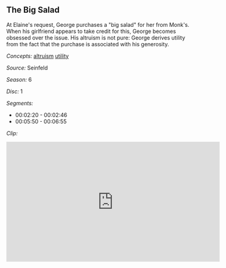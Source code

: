 ## The Big Salad

At Elaine's request, George purchases a "big salad" for her from Monk's. When his girlfriend appears to take credit for this, George becomes obsessed over the issue. His altruism is not pure: George derives utility from the fact that the purchase is associated with his generosity.

*Concepts:*
[altruism](/concept/altruism/)
[utility](/concept/utility/)

*Source:* Seinfeld

*Season:* 6

*Disc:* 1

*Segments:*

 * 00:02:20 - 00:02:46
 * 00:05:50 - 00:06:55

*Clip:*

<iframe width="560" height="315" src="https://criticalcommons.org/embed?m=K0eQBh4Ak" frameborder="0" allowfullscreen></iframe>
